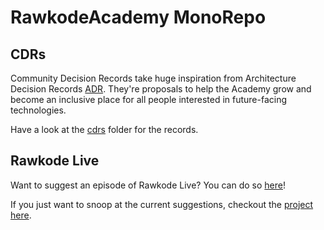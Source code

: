 # RawkodeAcademy MonoRepo

## CDRs

Community Decision Records take huge inspiration from Architecture Decision Records [ADR](https://github.com/joelparkerhenderson/architecture-decision-record). They're proposals to help the Academy grow and become an inclusive place for all people interested in future-facing technologies.

Have a look at the [cdrs](cdrs) folder for the records.

## Rawkode Live

Want to suggest an episode of Rawkode Live? You can do so [here](https://github.com/RawkodeAcademy/RawkodeAcademy/issues/new?template=new-rawkode-live.yaml)!

If you just want to snoop at the current suggestions, checkout the [project here](https://github.com/orgs/RawkodeAcademy/projects/11/views/1).
